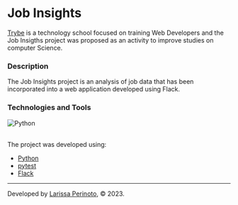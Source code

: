 # Job Insights

[Trybe](https://www.betrybe.com/) is a technology school focused on training Web Developers and the Job Insigths project was proposed as an activity to improve studies on computer Science.

### Description

The Job Insights project is an analysis of job data that has been incorporated into a web application developed using Flack.

### Technologies and Tools

<div>
  <img src="https://img.shields.io/badge/Python-FFD43B?style=for-the-badge&logo=python&logoColor=blue" alt="Python" />
</div>

</br>

The project was developed using:
- [Python](https://www.python.org/)
- [pytest](https://docs.pytest.org/en/7.2.x/)
- [Flack](https://flask.palletsprojects.com/en/2.2.x/)

---

Developed by [Larissa Perinoto](https://larissaperinoto.com.br/), © 2023.
